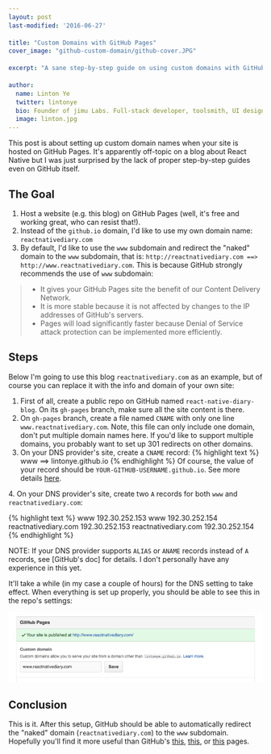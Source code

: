 ```yaml
---
layout: post
last-modified: '2016-06-27'

title: "Custom Domains with GitHub Pages"
cover_image: "github-custom-domain/github-cover.JPG"

excerpt: "A sane step-by-step guide on using custom domains with GitHub Pages"

author:
  name: Linton Ye
  twitter: lintonye
  bio: Founder of jimu Labs. Full-stack developer, toolsmith, UI designer, entrepreneur and lifelong learner.
  image: linton.jpg
---
```


This post is about setting up custom domain names when your site is hosted on GitHub Pages. It's apparently off-topic on a blog about React Native but I was just surprised by the lack of proper step-by-step guides even on GitHub itself.

## The Goal
1. Host a website (e.g. this blog) on GitHub Pages (well, it's free and working great, who can resist that!).
2. Instead of the `github.io` domain, I'd like to use my own domain name: `reactnativediary.com`
3. By default, I'd like to use the `www` subdomain and redirect the "naked" domain to the `www` subdomain, that is: `http://reactnativediary.com ==> http://www.reactnativediary.com`. This is because GitHub strongly recommends the use of `www` subdomain:

> - It gives your GitHub Pages site the benefit of our Content Delivery Network.
> - It is more stable because it is not affected by changes to the IP addresses of GitHub's servers.
> - Pages will load significantly faster because Denial of Service attack protection can be implemented more efficiently.

## Steps
Below I'm going to use this blog `reactnativediary.com` as an example, but of course you can replace it with the info and domain of your own site:

1. First of all, create a public repo on GitHub named `react-native-diary-blog`. On its `gh-pages` branch, make sure all the site content is there.
2. On `gh-pages` branch, create a file named `CNAME` with only one line `www.reactnativediary.com`. Note, this file can only include one domain, don't put multiple domain names here. If you'd like to support multiple domains, you probably want to set up 301 redirects on other domains.
3. On your DNS provider's site, create a `CNAME` record:
{% highlight text %}
www ==> lintonye.github.io
{% endhighlight %}
Of course, the value of your record should be `YOUR-GITHUB-USERNAME.github.io`. See more details [here](https://help.github.com/articles/setting-up-a-www-subdomain/#configuring-a-cname-record-with-your-dns-provider).

4\. On your DNS provider's site, create two `A` records for both `www` and `reactnativediary.com`:

{% highlight text %}
www                        192.30.252.153
www                        192.30.252.154
reactnativediary.com       192.30.252.153
reactnativediary.com       192.30.252.154
{% endhighlight %}

NOTE: If your DNS provider supports `ALIAS` or `ANAME` records instead of `A` records, see [GitHub's doc] for details. I don't personally have any experience in this yet.

It'll take a while (in my case a couple of hours) for the DNS setting to take effect. When everything is set up properly, you should be able to see this in the repo's settings:

![github-settings](/images/github-custom-domain/github-settings.png)

## Conclusion
This is it. After this setup, GitHub should be able to automatically redirect the "naked" domain (`reactnativediary.com`) to the `www` subdomain. Hopefully you'll find it more useful than GitHub's [this](https://help.github.com/articles/setting-up-an-apex-domain/), [this](https://help.github.com/articles/setting-up-a-www-subdomain/), or [this](https://help.github.com/articles/using-a-custom-domain-with-github-pages/) pages.
